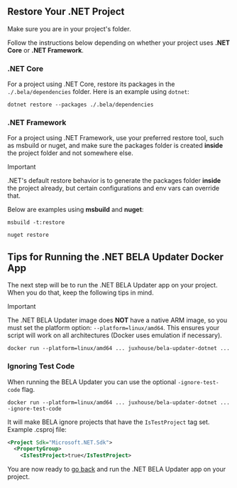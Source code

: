 ## Restore Your .NET Project

Make sure you are in your project's folder.

Follow the instructions below depending on whether your project uses **.NET Core** or **.NET Framework**. 

### .NET Core
For a project using .NET Core, restore its packages in the `./.bela/dependencies` folder. Here is an example using `dotnet`:
```
dotnet restore --packages ./.bela/dependencies
```

### .NET Framework
For a project using .NET Framework, use your preferred restore tool, such as msbuild or nuget, and make sure the packages folder is created **inside** the project folder and not somewhere else.
> [!IMPORTANT]
> .NET's default restore behavior is to generate the packages folder **inside** the project already, but certain configurations and env vars can override that.

Below are examples using **msbuild** and **nuget**:
```
msbuild -t:restore
```
```
nuget restore
```

## Tips for Running the .NET BELA Updater Docker App

The next step will be to run the .NET BELA Updater app on your project. When you do that, keep the following tips in mind.

> [!IMPORTANT]
> The .NET BELA Updater image does **NOT** have a native ARM image, so you must set the platform option: `--platform=linux/amd64`. This ensures your script will work on all architectures (Docker uses emulation if necessary).
```
docker run --platform=linux/amd64 ... juxhouse/bela-updater-dotnet ...
```

### Ignoring Test Code

When running the BELA Updater you can use the optional `-ignore-test-code` flag.
```
docker run --platform=linux/amd64 ... juxhouse/bela-updater-dotnet ... -ignore-test-code
```

It will make BELA ignore projects that have the `IsTestProject` tag set. Example .csproj file:
```xml
<Project Sdk="Microsoft.NET.Sdk">
  <PropertyGroup>
    <IsTestProject>true</IsTestProject>
```

You are now ready to [go back](/CodeSynchronization.md) and run the .NET BELA Updater app on your project.
